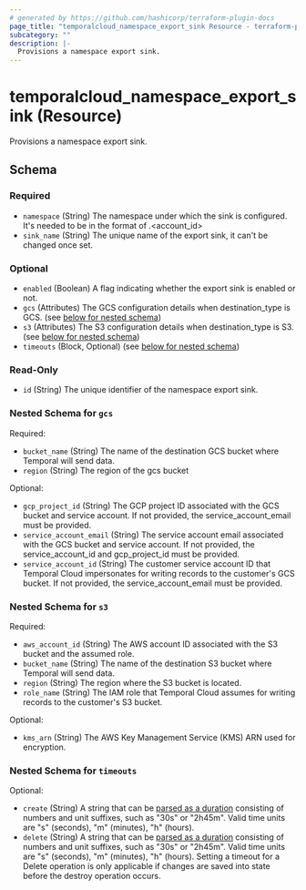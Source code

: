 ```yaml
---
# generated by https://github.com/hashicorp/terraform-plugin-docs
page_title: "temporalcloud_namespace_export_sink Resource - terraform-provider-temporalcloud"
subcategory: ""
description: |-
  Provisions a namespace export sink.
---
```


# temporalcloud_namespace_export_sink (Resource)

Provisions a namespace export sink.



<!-- schema generated by tfplugindocs -->
## Schema

### Required

- `namespace` (String) The namespace under which the sink is configured. It's needed to be in the format of <namespace>.<account_id>
- `sink_name` (String) The unique name of the export sink, it can't be changed once set.

### Optional

- `enabled` (Boolean) A flag indicating whether the export sink is enabled or not.
- `gcs` (Attributes) The GCS configuration details when destination_type is GCS. (see [below for nested schema](#nestedatt--gcs))
- `s3` (Attributes) The S3 configuration details when destination_type is S3. (see [below for nested schema](#nestedatt--s3))
- `timeouts` (Block, Optional) (see [below for nested schema](#nestedblock--timeouts))

### Read-Only

- `id` (String) The unique identifier of the namespace export sink.

<a id="nestedatt--gcs"></a>
### Nested Schema for `gcs`

Required:

- `bucket_name` (String) The name of the destination GCS bucket where Temporal will send data.
- `region` (String) The region of the gcs bucket

Optional:

- `gcp_project_id` (String) The GCP project ID associated with the GCS bucket and service account. If not provided, the service_account_email must be provided.
- `service_account_email` (String) The service account email associated with the GCS bucket and service account. If not provided, the service_account_id and gcp_project_id must be provided.
- `service_account_id` (String) The customer service account ID that Temporal Cloud impersonates for writing records to the customer's GCS bucket. If not provided, the service_account_email must be provided.


<a id="nestedatt--s3"></a>
### Nested Schema for `s3`

Required:

- `aws_account_id` (String) The AWS account ID associated with the S3 bucket and the assumed role.
- `bucket_name` (String) The name of the destination S3 bucket where Temporal will send data.
- `region` (String) The region where the S3 bucket is located.
- `role_name` (String) The IAM role that Temporal Cloud assumes for writing records to the customer's S3 bucket.

Optional:

- `kms_arn` (String) The AWS Key Management Service (KMS) ARN used for encryption.


<a id="nestedblock--timeouts"></a>
### Nested Schema for `timeouts`

Optional:

- `create` (String) A string that can be [parsed as a duration](https://pkg.go.dev/time#ParseDuration) consisting of numbers and unit suffixes, such as "30s" or "2h45m". Valid time units are "s" (seconds), "m" (minutes), "h" (hours).
- `delete` (String) A string that can be [parsed as a duration](https://pkg.go.dev/time#ParseDuration) consisting of numbers and unit suffixes, such as "30s" or "2h45m". Valid time units are "s" (seconds), "m" (minutes), "h" (hours). Setting a timeout for a Delete operation is only applicable if changes are saved into state before the destroy operation occurs.
